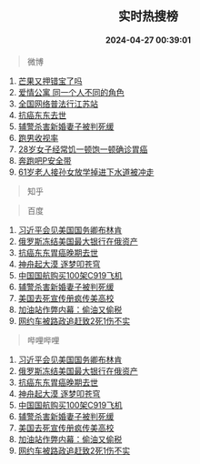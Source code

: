 <div align="center"><h2>实时热搜榜</h2><h4>2024-04-27 00:39:01</h4></div>

> 微博  

1. [芒果又押错宝了吗](https://s.weibo.com/weibo?q=%E8%8A%92%E6%9E%9C%E5%8F%88%E6%8A%BC%E9%94%99%E5%AE%9D%E4%BA%86%E5%90%97&t=31&band_rank=1&Refer=top)<br />
2. [爱情公寓 同一个人不同的角色](https://s.weibo.com/weibo?q=%E7%88%B1%E6%83%85%E5%85%AC%E5%AF%93%20%E5%90%8C%E4%B8%80%E4%B8%AA%E4%BA%BA%E4%B8%8D%E5%90%8C%E7%9A%84%E8%A7%92%E8%89%B2&t=31&band_rank=2&Refer=top)<br />
3. [全国网络普法行江苏站](https://s.weibo.com/weibo?q=%23%E5%85%A8%E5%9B%BD%E7%BD%91%E7%BB%9C%E6%99%AE%E6%B3%95%E8%A1%8C%E6%B1%9F%E8%8B%8F%E7%AB%99%23&t=31&band_rank=3&Refer=top)<br />
4. [抗癌东东去世](https://s.weibo.com/weibo?q=%23%E6%8A%97%E7%99%8C%E4%B8%9C%E4%B8%9C%E5%8E%BB%E4%B8%96%23&t=31&band_rank=4&Refer=top)<br />
5. [辅警杀害新婚妻子被判死缓](https://s.weibo.com/weibo?q=%23%E8%BE%85%E8%AD%A6%E6%9D%80%E5%AE%B3%E6%96%B0%E5%A9%9A%E5%A6%BB%E5%AD%90%E8%A2%AB%E5%88%A4%E6%AD%BB%E7%BC%93%23&t=31&band_rank=5&Refer=top)<br />
6. [跑男收视率](https://s.weibo.com/weibo?q=%E8%B7%91%E7%94%B7%E6%94%B6%E8%A7%86%E7%8E%87&t=31&band_rank=6&Refer=top)<br />
7. [28岁女子经常饥一顿饱一顿确诊胃癌](https://s.weibo.com/weibo?q=%2328%E5%B2%81%E5%A5%B3%E5%AD%90%E7%BB%8F%E5%B8%B8%E9%A5%A5%E4%B8%80%E9%A1%BF%E9%A5%B1%E4%B8%80%E9%A1%BF%E7%A1%AE%E8%AF%8A%E8%83%83%E7%99%8C%23&t=31&band_rank=7&Refer=top)<br />
8. [奔跑吧P安全带](https://s.weibo.com/weibo?q=%E5%A5%94%E8%B7%91%E5%90%A7P%E5%AE%89%E5%85%A8%E5%B8%A6&t=31&band_rank=8&Refer=top)<br />
9. [61岁老人接孙女放学掉进下水道被冲走](https://s.weibo.com/weibo?q=%2361%E5%B2%81%E8%80%81%E4%BA%BA%E6%8E%A5%E5%AD%99%E5%A5%B3%E6%94%BE%E5%AD%A6%E6%8E%89%E8%BF%9B%E4%B8%8B%E6%B0%B4%E9%81%93%E8%A2%AB%E5%86%B2%E8%B5%B0%23&t=31&band_rank=9&Refer=top)<br />

> 知乎  


> 百度  

1. [习近平会见美国国务卿布林肯](https://www.baidu.com/s?wd=%E4%B9%A0%E8%BF%91%E5%B9%B3%E4%BC%9A%E8%A7%81%E7%BE%8E%E5%9B%BD%E5%9B%BD%E5%8A%A1%E5%8D%BF%E5%B8%83%E6%9E%97%E8%82%AF&sa=fyb_news&rsv_dl=fyb_news)<br />
2. [俄罗斯冻结美国最大银行在俄资产](https://www.baidu.com/s?wd=%E4%BF%84%E7%BD%97%E6%96%AF%E5%86%BB%E7%BB%93%E7%BE%8E%E5%9B%BD%E6%9C%80%E5%A4%A7%E9%93%B6%E8%A1%8C%E5%9C%A8%E4%BF%84%E8%B5%84%E4%BA%A7&sa=fyb_news&rsv_dl=fyb_news)<br />
3. [抗癌东东胃癌晚期去世](https://www.baidu.com/s?wd=%E6%8A%97%E7%99%8C%E4%B8%9C%E4%B8%9C%E8%83%83%E7%99%8C%E6%99%9A%E6%9C%9F%E5%8E%BB%E4%B8%96&sa=fyb_news&rsv_dl=fyb_news)<br />
4. [神舟起大漠 逐梦叩苍穹](https://www.baidu.com/s?wd=%E7%A5%9E%E8%88%9F%E8%B5%B7%E5%A4%A7%E6%BC%A0+%E9%80%90%E6%A2%A6%E5%8F%A9%E8%8B%8D%E7%A9%B9&sa=fyb_news&rsv_dl=fyb_news)<br />
5. [中国国航购买100架C919飞机](https://www.baidu.com/s?wd=%E4%B8%AD%E5%9B%BD%E5%9B%BD%E8%88%AA%E8%B4%AD%E4%B9%B0100%E6%9E%B6C919%E9%A3%9E%E6%9C%BA&sa=fyb_news&rsv_dl=fyb_news)<br />
6. [辅警杀害新婚妻子被判死缓](https://www.baidu.com/s?wd=%E8%BE%85%E8%AD%A6%E6%9D%80%E5%AE%B3%E6%96%B0%E5%A9%9A%E5%A6%BB%E5%AD%90%E8%A2%AB%E5%88%A4%E6%AD%BB%E7%BC%93&sa=fyb_news&rsv_dl=fyb_news)<br />
7. [美国去死宣传册疯传美高校](https://www.baidu.com/s?wd=%E7%BE%8E%E5%9B%BD%E5%8E%BB%E6%AD%BB%E5%AE%A3%E4%BC%A0%E5%86%8C%E7%96%AF%E4%BC%A0%E7%BE%8E%E9%AB%98%E6%A0%A1&sa=fyb_news&rsv_dl=fyb_news)<br />
8. [加油站作弊内幕：偷油又偷税](https://www.baidu.com/s?wd=%E5%8A%A0%E6%B2%B9%E7%AB%99%E4%BD%9C%E5%BC%8A%E5%86%85%E5%B9%95%EF%BC%9A%E5%81%B7%E6%B2%B9%E5%8F%88%E5%81%B7%E7%A8%8E&sa=fyb_news&rsv_dl=fyb_news)<br />
9. [网约车被路政追赶致2死1伤不实](https://www.baidu.com/s?wd=%E7%BD%91%E7%BA%A6%E8%BD%A6%E8%A2%AB%E8%B7%AF%E6%94%BF%E8%BF%BD%E8%B5%B6%E8%87%B42%E6%AD%BB1%E4%BC%A4%E4%B8%8D%E5%AE%9E&sa=fyb_news&rsv_dl=fyb_news)<br />

> 哔哩哔哩  

1. [习近平会见美国国务卿布林肯](https://www.baidu.com/s?wd=%E4%B9%A0%E8%BF%91%E5%B9%B3%E4%BC%9A%E8%A7%81%E7%BE%8E%E5%9B%BD%E5%9B%BD%E5%8A%A1%E5%8D%BF%E5%B8%83%E6%9E%97%E8%82%AF&sa=fyb_news&rsv_dl=fyb_news)<br />
2. [俄罗斯冻结美国最大银行在俄资产](https://www.baidu.com/s?wd=%E4%BF%84%E7%BD%97%E6%96%AF%E5%86%BB%E7%BB%93%E7%BE%8E%E5%9B%BD%E6%9C%80%E5%A4%A7%E9%93%B6%E8%A1%8C%E5%9C%A8%E4%BF%84%E8%B5%84%E4%BA%A7&sa=fyb_news&rsv_dl=fyb_news)<br />
3. [抗癌东东胃癌晚期去世](https://www.baidu.com/s?wd=%E6%8A%97%E7%99%8C%E4%B8%9C%E4%B8%9C%E8%83%83%E7%99%8C%E6%99%9A%E6%9C%9F%E5%8E%BB%E4%B8%96&sa=fyb_news&rsv_dl=fyb_news)<br />
4. [神舟起大漠 逐梦叩苍穹](https://www.baidu.com/s?wd=%E7%A5%9E%E8%88%9F%E8%B5%B7%E5%A4%A7%E6%BC%A0+%E9%80%90%E6%A2%A6%E5%8F%A9%E8%8B%8D%E7%A9%B9&sa=fyb_news&rsv_dl=fyb_news)<br />
5. [中国国航购买100架C919飞机](https://www.baidu.com/s?wd=%E4%B8%AD%E5%9B%BD%E5%9B%BD%E8%88%AA%E8%B4%AD%E4%B9%B0100%E6%9E%B6C919%E9%A3%9E%E6%9C%BA&sa=fyb_news&rsv_dl=fyb_news)<br />
6. [辅警杀害新婚妻子被判死缓](https://www.baidu.com/s?wd=%E8%BE%85%E8%AD%A6%E6%9D%80%E5%AE%B3%E6%96%B0%E5%A9%9A%E5%A6%BB%E5%AD%90%E8%A2%AB%E5%88%A4%E6%AD%BB%E7%BC%93&sa=fyb_news&rsv_dl=fyb_news)<br />
7. [美国去死宣传册疯传美高校](https://www.baidu.com/s?wd=%E7%BE%8E%E5%9B%BD%E5%8E%BB%E6%AD%BB%E5%AE%A3%E4%BC%A0%E5%86%8C%E7%96%AF%E4%BC%A0%E7%BE%8E%E9%AB%98%E6%A0%A1&sa=fyb_news&rsv_dl=fyb_news)<br />
8. [加油站作弊内幕：偷油又偷税](https://www.baidu.com/s?wd=%E5%8A%A0%E6%B2%B9%E7%AB%99%E4%BD%9C%E5%BC%8A%E5%86%85%E5%B9%95%EF%BC%9A%E5%81%B7%E6%B2%B9%E5%8F%88%E5%81%B7%E7%A8%8E&sa=fyb_news&rsv_dl=fyb_news)<br />
9. [网约车被路政追赶致2死1伤不实](https://www.baidu.com/s?wd=%E7%BD%91%E7%BA%A6%E8%BD%A6%E8%A2%AB%E8%B7%AF%E6%94%BF%E8%BF%BD%E8%B5%B6%E8%87%B42%E6%AD%BB1%E4%BC%A4%E4%B8%8D%E5%AE%9E&sa=fyb_news&rsv_dl=fyb_news)<br />
